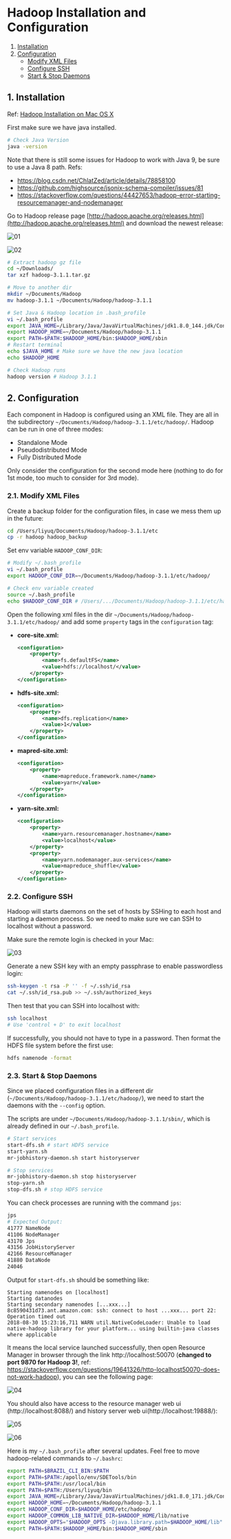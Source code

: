 # Hadoop Installation and Configuration

1. [Installation](#1-installation)
2. [Configuration](#2-configuration)
    * [Modify XML Files](#21-modify-xml-files)
    * [Configure SSH](#22-configure-ssh)
    * [Start & Stop Daemons](#23-start--stop-daemons)

## 1. Installation

Ref: [Hadoop Installation on Mac OS X](https://isaacchanghau.github.io/post/install_hadoop_mac/)

First make sure we have java installed.
```bash
# Check Java Version
java -version
```

Note that there is still some issues for Hadoop to work with Java 9, be sure to use a Java 8 path. Refs:

* https://blog.csdn.net/ChlatZed/article/details/78858100
* https://github.com/highsource/jsonix-schema-compiler/issues/81
* https://stackoverflow.com/questions/44427653/hadoop-error-starting-resourcemanager-and-nodemanager

Go to Hadoop release page [http://hadoop.apache.org/releases.html](http://hadoop.apache.org/releases.html) and download the newest release:

![01](images/01-01.png "01")

![02](images/01-02.png "02")

```bash
# Extract hadoop gz file
cd ~/Downloads/
tar xzf hadoop-3.1.1.tar.gz

# Move to another dir
mkdir ~/Documents/Hadoop
mv hadoop-3.1.1 ~/Documents/Hadoop/hadoop-3.1.1

# Set Java & Hadoop location in .bash_profile
vi ~/.bash_profile
export JAVA_HOME=/Library/Java/JavaVirtualMachines/jdk1.8.0_144.jdk/Contents/Home/
export HADOOP_HOME=~/Documents/Hadoop/hadoop-3.1.1
export PATH=$PATH:$HADOOP_HOME/bin:$HADOOP_HOME/sbin
# Restart terminal
echo $JAVA_HOME # Make sure we have the new java location
echo $HADOOP_HOME

# Check Hadoop runs
hadoop version # Hadoop 3.1.1
```

## 2. Configuration

Each component in Hadoop is configured using an XML file. They are all in the subdirectory `~/Documents/Hadoop/hadoop-3.1.1/etc/hadoop/`. Hadoop can be run in one of three modes:
* Standalone Mode
* Pseudodistributed Mode
* Fully Distributed Mode

Only consider the configuration for the second mode here (nothing to do for 1st mode, too much to consider for 3rd mode).

### 2.1. Modify XML Files

Create a backup folder for the configuration files, in case we mess them up in the future:
```bash
cd /Users/liyuq/Documents/Hadoop/hadoop-3.1.1/etc
cp -r hadoop hadoop_backup
```

Set env variable `HADOOP_CONF_DIR`:

```bash
# Modify ~/.bash_profile
vi ~/.bash_profile
export HADOOP_CONF_DIR=~/Documents/Hadoop/hadoop-3.1.1/etc/hadoop/

# Check env variable created
source ~/.bash_profile
echo $HADOOP_CONF_DIR # /Users/.../Documents/Hadoop/hadoop-3.1.1/etc/hadoop、
```

Open the following xml files in the dir `~/Documents/Hadoop/hadoop-3.1.1/etc/hadoop/` and add some `property` tags in the `configuration` tag:

* **core-site.xml:**
    ```xml
    <configuration>
        <property>
            <name>fs.defaultFS</name>
            <value>hdfs://localhost/</value>
        </property>
    </configuration>
    ```
* **hdfs-site.xml:**
    ```xml
    <configuration>
        <property>
            <name>dfs.replication</name>
            <value>1</value>
        </property>
    </configuration>
    ```
* **mapred-site.xml:**
    ```xml
    <configuration>
        <property>
            <name>mapreduce.framework.name</name>
            <value>yarn</value>
        </property>
    </configuration>
    ```
* **yarn-site.xml:**
    ```xml
    <configuration>
        <property>
            <name>yarn.resourcemanager.hostname</name>
            <value>localhost</value>
        </property>
        <property>
            <name>yarn.nodemanager.aux-services</name>
            <value>mapreduce_shuffle</value>
        </property>
    </configuration>
    ```

### 2.2. Configure SSH

Hadoop will starts daemons on the set of hosts by SSHing to each host and starting a daemon process. So we need to make sure we can SSH to localhost without a password.

Make sure the remote login is checked in your Mac:

![03](images/01-03.png "03")

Generate a new SSH key with an empty passphrase to enable passwordless login:
```bash
ssh-keygen -t rsa -P '' -f ~/.ssh/id_rsa
cat ~/.ssh/id_rsa.pub >> ~/.ssh/authorized_keys
```

Then test that you can SSH into localhost with:
```bash
ssh localhost
# Use 'control + D' to exit localhost
```

If successfully, you should not have to type in a password. Then format the HDFS file system before the first use:
```bash
hdfs namenode -format
```

### 2.3. Start & Stop Daemons

Since we placed configuration files in a different dir (`~/Documents/Hadoop/hadoop-3.1.1/etc/hadoop/`), we need to start the daemons with the `--config` option.

The scripts are under `~/Documents/Hadoop/hadoop-3.1.1/sbin/`, which is already defined in our `~/.bash_profile`.



```bash
# Start services
start-dfs.sh # start HDFS service
start-yarn.sh
mr-jobhistory-daemon.sh start historyserver

# Stop services
mr-jobhistory-daemon.sh stop historyserver
stop-yarn.sh
stop-dfs.sh # stop HDFS service
```

You can check processes are running with the command `jps`:
```bash
jps
# Expected Output:
41777 NameNode
41106 NodeManager
43170 Jps
43156 JobHistoryServer
42166 ResourceManager
41880 DataNode
24046
```

Output for `start-dfs.sh` should be something like:
```
Starting namenodes on [localhost]
Starting datanodes
Starting secondary namenodes [...xxx...]
8c8590431d73.ant.amazon.com: ssh: connect to host ...xxx... port 22: Operation timed out
2018-08-30 15:23:16,711 WARN util.NativeCodeLoader: Unable to load native-hadoop library for your platform... using builtin-java classes where applicable
```

It means the local service launched successfully, then open Resource Manager in browser through the link http://localhost:50070 (**changed to port 9870 for Hadoop 3!**, ref: https://stackoverflow.com/questions/19641326/http-localhost50070-does-not-work-hadoop), you can see the following page:

![04](images/01-04.png "04")

You should also have access to the resource manager web ui (http://localhost:8088/) and history server web ui(http://localhost:19888/):

![05](images/01-05.png "05")

![06](images/01-06.png "06")

Here is my `~/.bash_profile` after several updates. Feel free to move hadoop-related commands to `~/.bashrc`:

```bash
export PATH=$BRAZIL_CLI_BIN:$PATH
export PATH=$PATH:/apollo/env/SDETools/bin
export PATH=$PATH:/usr/local/bin
export PATH=$PATH:/Users/liyuq/bin
export JAVA_HOME=/Library/Java/JavaVirtualMachines/jdk1.8.0_171.jdk/Contents/Home/
export HADOOP_HOME=~/Documents/Hadoop/hadoop-3.1.1
export HADOOP_CONF_DIR=$HADOOP_HOME/etc/hadoop/
export HADOOP_COMMON_LIB_NATIVE_DIR=$HADOOP_HOME/lib/native
export HADOOP_OPTS="$HADOOP_OPTS -Djava.library.path=$HADOOP_HOME/lib"
export PATH=$PATH:$HADOOP_HOME/bin:$HADOOP_HOME/sbin
```
